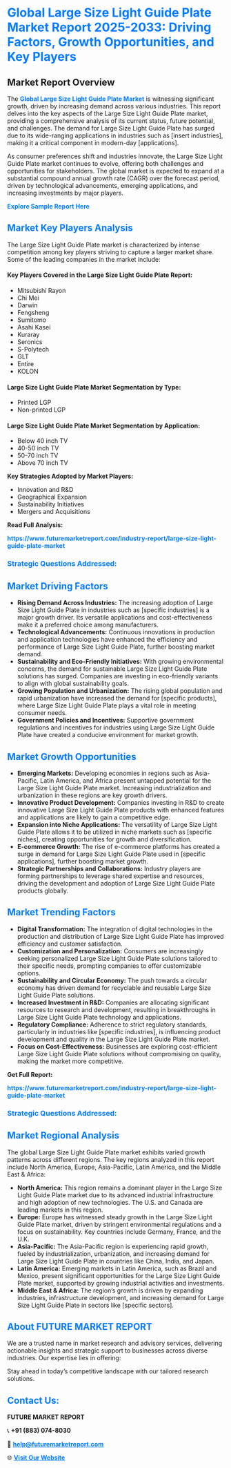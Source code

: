 <h1 style="color: #007BFF;">Global Large Size Light Guide Plate Market Report 2025-2033: Driving Factors, Growth Opportunities, and Key Players</h1>

<section id="overview">
<h2>Market Report Overview</h2>
<p>The <a href="https://www.futuremarketreport.com/industry-report/large-size-light-guide-plate-market" style="color: #007BFF; text-decoration: none;"><strong>Global Large Size Light Guide Plate Market</strong></a> is witnessing significant growth, driven by increasing demand across various industries. This report delves into the key aspects of the Large Size Light Guide Plate market, providing a comprehensive analysis of its current status, future potential, and challenges. The demand for Large Size Light Guide Plate has surged due to its wide-ranging applications in industries such as [insert industries], making it a critical component in modern-day [applications].</p>
<p>As consumer preferences shift and industries innovate, the Large Size Light Guide Plate market continues to evolve, offering both challenges and opportunities for stakeholders. The global market is expected to expand at a substantial compound annual growth rate (CAGR) over the forecast period, driven by technological advancements, emerging applications, and increasing investments by major players.</p>
</section>

<section id="overview">
<p><a href="https://www.futuremarketreport.com/request-sample/reportId=41924" style="color: #007BFF; text-decoration: none;"><strong>Explore Sample Report Here</strong></a></p>
</section>

<section id="key-players">
<h2 style="color: #007BFF;">Market Key Players Analysis</h2>
<p>The Large Size Light Guide Plate market is characterized by intense competition among key players striving to capture a larger market share. Some of the leading companies in the market include:</p>
<h4>Key Players Covered in the Large Size Light Guide Plate Report:</h4>
<ul><li>Mitsubishi Rayon</li><li>Chi Mei</li><li>Darwin</li><li>Fengsheng</li><li>Sumitomo</li><li>Asahi Kasei</li><li>Kuraray</li><li>Seronics</li><li>S-Polytech</li><li>GLT</li><li>Entire</li><li>KOLON</li></ul>
<h4>Large Size Light Guide Plate Market Segmentation by Type:</h4>
<ul><li>Printed LGP</li><li>Non-printed LGP</li></ul>

<h4>Large Size Light Guide Plate Market Segmentation by Application:</h4>
<ul><li>Below 40 inch TV</li><li>40-50 inch TV</li><li>50-70 inch TV</li><li>Above 70 inch TV</li></ul>
<p><strong>Key Strategies Adopted by Market Players:</strong></p>
<ul>
<li>Innovation and R&D</li>
<li>Geographical Expansion</li>
<li>Sustainability Initiatives</li>
<li>Mergers and Acquisitions</li>
</ul>
</section>

<section>
<p><strong>Read Full Analysis: </strong></p><a href="https://www.futuremarketreport.com/industry-report/large-size-light-guide-plate-market" style="color: #007BFF; text-decoration: none;"><strong>https://www.futuremarketreport.com/industry-report/large-size-light-guide-plate-market</strong></a>
<h3 style="color: #007BFF;">Strategic Questions Addressed:</h3>
</section>

<section id="driving-factors">
<h2 style="color: #007BFF;">Market Driving Factors</h2>
<ul>
<li><strong>Rising Demand Across Industries:</strong> The increasing adoption of Large Size Light Guide Plate in industries such as [specific industries] is a major growth driver. Its versatile applications and cost-effectiveness make it a preferred choice among manufacturers.</li>
<li><strong>Technological Advancements:</strong> Continuous innovations in production and application technologies have enhanced the efficiency and performance of Large Size Light Guide Plate, further boosting market demand.</li>
<li><strong>Sustainability and Eco-Friendly Initiatives:</strong> With growing environmental concerns, the demand for sustainable Large Size Light Guide Plate solutions has surged. Companies are investing in eco-friendly variants to align with global sustainability goals.</li>
<li><strong>Growing Population and Urbanization:</strong> The rising global population and rapid urbanization have increased the demand for [specific products], where Large Size Light Guide Plate plays a vital role in meeting consumer needs.</li>
<li><strong>Government Policies and Incentives:</strong> Supportive government regulations and incentives for industries using Large Size Light Guide Plate have created a conducive environment for market growth.</li>
</ul>
</section>

<section id="growth-opportunities">
<h2 style="color: #007BFF;">Market Growth Opportunities</h2>
<ul>
<li><strong>Emerging Markets:</strong> Developing economies in regions such as Asia-Pacific, Latin America, and Africa present untapped potential for the Large Size Light Guide Plate market. Increasing industrialization and urbanization in these regions are key growth drivers.</li>
<li><strong>Innovative Product Development:</strong> Companies investing in R&D to create innovative Large Size Light Guide Plate products with enhanced features and applications are likely to gain a competitive edge.</li>
<li><strong>Expansion into Niche Applications:</strong> The versatility of Large Size Light Guide Plate allows it to be utilized in niche markets such as [specific niches], creating opportunities for growth and diversification.</li>
<li><strong>E-commerce Growth:</strong> The rise of e-commerce platforms has created a surge in demand for Large Size Light Guide Plate used in [specific applications], further boosting market growth.</li>
<li><strong>Strategic Partnerships and Collaborations:</strong> Industry players are forming partnerships to leverage shared expertise and resources, driving the development and adoption of Large Size Light Guide Plate products globally.</li>
</ul>
</section>

<section id="trending-factors">
<h2 style="color: #007BFF;">Market Trending Factors</h2>
<ul>
<li><strong>Digital Transformation:</strong> The integration of digital technologies in the production and distribution of Large Size Light Guide Plate has improved efficiency and customer satisfaction.</li>
<li><strong>Customization and Personalization:</strong> Consumers are increasingly seeking personalized Large Size Light Guide Plate solutions tailored to their specific needs, prompting companies to offer customizable options.</li>
<li><strong>Sustainability and Circular Economy:</strong> The push towards a circular economy has driven demand for recyclable and reusable Large Size Light Guide Plate solutions.</li>
<li><strong>Increased Investment in R&D:</strong> Companies are allocating significant resources to research and development, resulting in breakthroughs in Large Size Light Guide Plate technology and applications.</li>
<li><strong>Regulatory Compliance:</strong> Adherence to strict regulatory standards, particularly in industries like [specific industries], is influencing product development and quality in the Large Size Light Guide Plate market.</li>
<li><strong>Focus on Cost-Effectiveness:</strong> Businesses are exploring cost-efficient Large Size Light Guide Plate solutions without compromising on quality, making the market more competitive.</li>
</ul>
</section>

<section>
<p><strong>Get Full Report: </strong></p><a href="https://www.futuremarketreport.com/industry-report/large-size-light-guide-plate-market" style="color: #007BFF; text-decoration: none;"><strong>https://www.futuremarketreport.com/industry-report/large-size-light-guide-plate-market</strong></a>
<h3 style="color: #007BFF;">Strategic Questions Addressed:</h3>
</section>


<section id="regional-analysis">
<h2 style="color: #007BFF;">Market Regional Analysis</h2>
<p>The global Large Size Light Guide Plate market exhibits varied growth patterns across different regions. The key regions analyzed in this report include North America, Europe, Asia-Pacific, Latin America, and the Middle East & Africa:</p>
<ul>
<li><strong>North America:</strong> This region remains a dominant player in the Large Size Light Guide Plate market due to its advanced industrial infrastructure and high adoption of new technologies. The U.S. and Canada are leading markets in this region.</li>
<li><strong>Europe:</strong> Europe has witnessed steady growth in the Large Size Light Guide Plate market, driven by stringent environmental regulations and a focus on sustainability. Key countries include Germany, France, and the U.K.</li>
<li><strong>Asia-Pacific:</strong> The Asia-Pacific region is experiencing rapid growth, fueled by industrialization, urbanization, and increasing demand for Large Size Light Guide Plate in countries like China, India, and Japan.</li>
<li><strong>Latin America:</strong> Emerging markets in Latin America, such as Brazil and Mexico, present significant opportunities for the Large Size Light Guide Plate market, supported by growing industrial activities and investments.</li>
<li><strong>Middle East & Africa:</strong> The region’s growth is driven by expanding industries, infrastructure development, and increasing demand for Large Size Light Guide Plate in sectors like [specific sectors].</li>
</ul>
</section>

<footer>
<h2 style="color: #007BFF;">About FUTURE MARKET REPORT</h2>
<p>We are a trusted name in market research and advisory services, delivering actionable insights and strategic support to businesses across diverse industries. Our expertise lies in offering:</p>

<p>Stay ahead in today’s competitive landscape with our tailored research solutions.</p>

<h2 style="color: #007BFF;">Contact Us:</h2>
<p><strong>FUTURE MARKET REPORT</strong></p>
<p>📞 <strong>+91 (883) 074-8030</strong></p>
<p>📧 <strong><a href="mailto:help@futuremarketreport.com" style="color: #007BFF;">help@futuremarketreport.com</a></strong></p>
<p>🌐 <strong><a href="https://www.futuremarketreport.com/" style="color: #007BFF;">Visit Our Website</a></strong></p>
</footer>